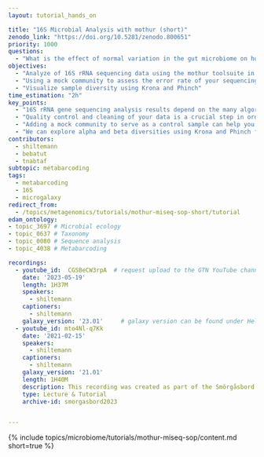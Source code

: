 ```yaml
---
layout: tutorial_hands_on

title: "16S Microbial Analysis with mothur (short)"
zenodo_link: "https://doi.org/10.5281/zenodo.800651"
priority: 1000
questions:
  - "What is the effect of normal variation in the gut microbiome on host health?"
objectives:
  - "Analyze of 16S rRNA sequencing data using the mothur toolsuite in Galaxy"
  - "Using a mock community to assess the error rate of your sequencing experiment"
  - "Visualize sample diversity using Krona and Phinch"
time_estimation: "2h"
key_points:
  - "16S rRNA gene sequencing analysis results depend on the many algorithms used and their settings"
  - "Quality control and cleaning of your data is a crucial step in order to obtain optimal results"
  - "Adding a mock community to serve as a control sample can help you asses the error rate of your experimental setup"
  - "We can explore alpha and beta diversities using Krona and Phinch for dynamic visualizations"
contributors:
  - shiltemann
  - bebatut
  - tnabtaf
subtopic: metabarcoding
tags:
  - metabarcoding
  - 16S
  - microgalaxy
redirect_from:
  - /topics/metagenomics/tutorials/mothur-miseq-sop-short/tutorial
edam_ontology:
- topic_3697 # Microbial ecology
- topic_0637 # Taxonomy
- topic_0080 # Sequence analysis
- topic_4038 # Metabarcoding

recordings:
  - youtube_id:  CGSBeCW3rpA  # request upload to the GTN YouTube channel here
    date: '2023-05-19'
    length: 1H37M
    speakers:
      - shiltemann
    captioners:
      - shiltemann
    galaxy_version: '23.01'     # galaxy version can be found under Help->About inside Galaxy
  - youtube_id: mto4Nl-q7Kk
    date: '2021-02-15'
    speakers:
      - shiltemann
    captioners:
      - shiltemann
    galaxy_version: '21.01'
    length: 1H40M
    description: This recording was created as part of the Smörgåsbord 2023 event.
    type: Lecture & Tutorial
    archive-id: smorgasbord2023


---
```


{% include topics/microbiome/tutorials/mothur-miseq-sop/content.md short=true %}

